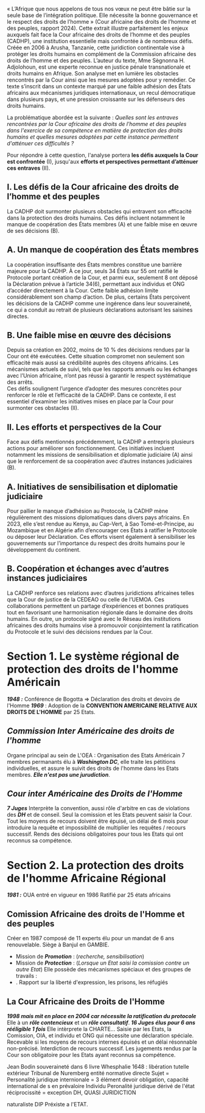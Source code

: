 « L’Afrique que nous appelons de tous nos vœux ne peut être bâtie sur la seule base de l’intégration politique. Elle nécessite la bonne gouvernance et le respect des droits de l’homme » (Cour africaine des droits de l’homme et des peuples, rapport 2024). Cette extrait illustre parfaitement les enjeux auxquels fait face la Cour africaine des droits de l’homme et des peuples (CADHP), une institution essentielle mais confrontée à de nombreux défis. Créée en 2006 à Arusha, Tanzanie, cette juridiction continentale vise à protéger les droits humains en complément de la Commission africaine des droits de l’homme et des peuples. L’auteur du texte, Mme Sègnonna H. Adjolohoun, est une experte reconnue en justice pénale transnationale et droits humains en Afrique. Son analyse met en lumière les obstacles rencontrés par la Cour ainsi que les mesures adoptées pour y remédier. Ce texte s’inscrit dans un contexte marqué par une faible adhésion des États africains aux mécanismes juridiques internationaux, un recul démocratique dans plusieurs pays, et une pression croissante sur les défenseurs des droits humains.  
  
La problématique abordée est la suivante : _Quelles sont les entraves rencontrées par la Cour africaine des droits de l'homme et des peuples dans l'exercice de sa compétence en matière de protection des droits humains et quelles mesures adoptées par cette instance permettent d'atténuer ces difficultés ?_  
  
Pour répondre à cette question, l'analyse portera **les défis auxquels la Cour est confrontée** (I), jusqu'aux **efforts et perspectives permettant d’atténuer ces entraves** (II).  
  
## I. Les défis de la Cour africaine des droits de l’homme et des peuples  
  
La CADHP doit surmonter plusieurs obstacles qui entravent son efficacité dans la protection des droits humains. Ces défis incluent notamment le manque de coopération des États membres (A) et une faible mise en œuvre de ses décisions (B).  
  
## A. Un manque de coopération des États membres  
  
La coopération insuffisante des États membres constitue une barrière majeure pour la CADHP. À ce jour, seuls 34 États sur 55 ont ratifié le Protocole portant création de la Cour, et parmi eux, seulement 8 ont déposé la Déclaration prévue à l’article 34(6), permettant aux individus et ONG d’accéder directement à la Cour. Cette faible adhésion limite considérablement son champ d’action. De plus, certains États perçoivent les décisions de la CADHP comme une ingérence dans leur souveraineté, ce qui a conduit au retrait de plusieurs déclarations autorisant les saisines directes.  
  
## B. Une faible mise en œuvre des décisions  
  
Depuis sa création en 2002, moins de 10 % des décisions rendues par la Cour ont été exécutées. Cette situation compromet non seulement son efficacité mais aussi sa crédibilité auprès des citoyens africains. Les mécanismes actuels de suivi, tels que les rapports annuels ou les échanges avec l’Union africaine, n’ont pas réussi à garantir le respect systématique des arrêts.  
Ces défis soulignent l’urgence d’adopter des mesures concrètes pour renforcer le rôle et l’efficacité de la CADHP. Dans ce contexte, il est essentiel d’examiner les initiatives mises en place par la Cour pour surmonter ces obstacles (II).  
  
## II. Les efforts et perspectives de la Cour  
  
Face aux défis mentionnés précédemment, la CADHP a entrepris plusieurs actions pour améliorer son fonctionnement. Ces initiatives incluent notamment les missions de sensibilisation et diplomatie judiciaire (A) ainsi que le renforcement de sa coopération avec d’autres instances judiciaires (B).  
  
## A. Initiatives de sensibilisation et diplomatie judiciaire  
  
Pour pallier le manque d’adhésion au Protocole, la CADHP mène régulièrement des missions diplomatiques dans divers pays africains. En 2023, elle s’est rendue au Kenya, au Cap-Vert, à Sao Tomé-et-Principe, au Mozambique et en Algérie afin d’encourager ces États à ratifier le Protocole ou déposer leur Déclaration. Ces efforts visent également à sensibiliser les gouvernements sur l’importance du respect des droits humains pour le développement du continent.  
  
## B. Coopération et échanges avec d’autres instances judiciaires  
  
La CADHP renforce ses relations avec d’autres juridictions africaines telles que la Cour de justice de la CEDEAO ou celle de l’UEMOA. Ces collaborations permettent un partage d’expériences et bonnes pratiques tout en favorisant une harmonisation régionale dans le domaine des droits humains. En outre, un protocole signé avec le Réseau des institutions africaines des droits humains vise à promouvoir conjointement la ratification du Protocole et le suivi des décisions rendues par la Cour.


# Section 1. Le système régional de protection des droits de l'homme Américain
***1948 :*** Conférence de Bogotta => Déclaration des droits et devoirs de l'Homme
***1969*** : Adoption de la **CONVENTION AMERICAINE RELATIVE AUX DROITS DE L'HOMME** par 25 Etats.
## ***Commission Inter Américaine des droits de l'homme***
Organe principal au sein de L'OEA : Organisation des Etats Américain
7 membres permanants élu à ***Washington DC***, elle traite les pétitions individuelles, et assure le suivit des droits de l'homme dans les Etats membres. ***Elle n'est pas une jurudiction***.
## ***Cour inter Américaine des Droits de l'Homme***
***7 Juges*** 
Interprète la convention, aussi rôle d'arbitre en cas de violations des ***DH*** et de conseil.
Seul la comission et les Etats peuvent saisir la Cour.
Tout les moyens de recours doivent être épuisé, un délai de 6 mois pour introduire la requête et impossibilité de multiplier les requêtes / recours successif.
Rends des décisions obligatoires pour tous les Etats qui ont reconnus sa compétence.
# Section 2. La protection des droits de l'homme Africaine Régional
***1981 :*** OUA entré en vigueur en 1986 Ratifié par 25 états africains
## Comission Africaine des droits de l'Homme et des peuples
Créer en 1987 composé de 11 experts élu pour un mandat de 6 ans renouvelable.
Siège à Banjul en GAMBIE.
- Mission de ***Promotion*** : (*recherche, sensibilisation*)
- Mission de ***Protection*** : (*Lorsque un Etat saisi la comission contre un autre Etat*)
Elle possède des mécanismes spéciaux et des groupes de travails :
- . Rapport sur la liberté d'expression, les prisons, les réfugiés
## La Cour Africaine des Droits de l'Homme
***1998 mais mit en place en 2004 car nécessite la ratification du protocole***
Elle à un ***rôle contencieux*** et un ***rôle consultatif***.
***16 Juges élus pour 6 ans rééligible 1 fois***
Elle intèrprete la CHARTE...
Saisie par les Etats, la Comission, OIA, et individu et ONG qui nécessite une déclaration spéciale.
Recevable si les moyens de recours internes épuisés et un délai résonnable non-précisé.
Interdiction de recours successif.
Les jugements rendus par la Cour son obligatoire pour les Etats ayant reconnus sa compétence.

Jean Bodin souveraineté dans 6 livre
Whesphalie 1648 : libération tutelle extérieur
Tribunal de Nuremberg
entité normative directe
Sujet = Personalité juridique internionale = 3 élément devoir obligation, capacité international de s en prévaloire
Individu Peronalité juridique dérivé de l'état
réciprocissité = exception DH,
QUASI JURIDICTION

naturaliste DIP Préxiste a l'ETAT.




